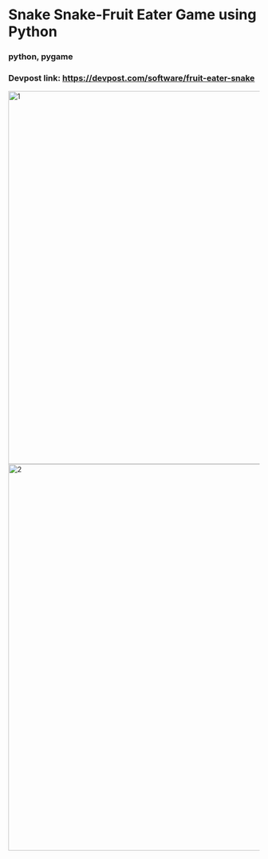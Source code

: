# Snake Snake-Fruit Eater Game using Python

### python, pygame

### Devpost link: https://devpost.com/software/fruit-eater-snake

<img width="747" alt="1" src="https://user-images.githubusercontent.com/83878346/236028768-43ea1c3a-78cf-421b-ae33-c96171259968.png">
<img width="774" alt="2" src="https://user-images.githubusercontent.com/83878346/236028831-5041c100-04b3-4aab-9f93-4d167220fcb0.png">
